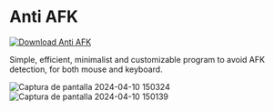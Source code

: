 # Anti AFK

[![Download Anti AFK](https://img.shields.io/sourceforge/dt/anti-afk.svg)](https://sourceforge.net/projects/anti-afk/files/latest/download)

Simple, efficient, minimalist and customizable program to avoid AFK detection, for both mouse and keyboard.

![Captura de pantalla 2024-04-10 150324](https://github.com/PETEROLO291/Anti-AFK/assets/73500243/e694e258-1314-4fdc-ad9a-0fa1b347fa1a)
![Captura de pantalla 2024-04-10 150139](https://github.com/PETEROLO291/Anti-AFK/assets/73500243/3a1599ce-11e7-4b1b-92c0-bcb43b8fc6f1)

